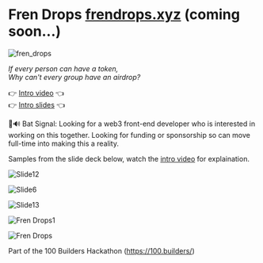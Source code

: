 # Fren Drops [frendrops.xyz](https://frendrops.xyz) (coming soon...)
![fren_drops](https://github.com/lostintime101/100_builders/assets/92709487/0ba86d51-c7eb-49c4-8243-08eeda6e0a04)

_If every person can have a token,  
Why can't every group have an airdrop?_

👉 [Intro video](https://www.loom.com/share/a8796cb5087840ce96b20f0cedd48e3f?sid=2debfb5c-b75e-4515-80b5-818a1f05972e) 👈   
👉 [Intro slides](https://docs.google.com/presentation/d/e/2PACX-1vTxIAfcZ1FCLWqXiyR4yxux5OKuUQ5phQIdHaGIT_eZKXAtD2hVHdx5VaN33TvdrE-2PGF9T-PAdmpF/pub?start=false&loop=false&delayms=3000) 👈

🦇🔊 Bat Signal: Looking for a web3 front-end developer who is interested in working on this together. Looking for funding or sponsorship so can move full-time into making this a reality.


Samples from the slide deck below, watch the [intro video](https://www.loom.com/share/a8796cb5087840ce96b20f0cedd48e3f?sid=2debfb5c-b75e-4515-80b5-818a1f05972e) for explaination.

![Slide12](https://github.com/lostintime101/100_builders/assets/92709487/2405d9d6-43d4-4366-8e29-b1c1b064e286)

![Slide6](https://github.com/lostintime101/100_builders/assets/92709487/e74666fe-a14b-4ecf-8d12-1159adac06f9)

![Slide13](https://github.com/lostintime101/100_builders/assets/92709487/966b98b0-ee4c-4d6d-9828-2d90de64d589)

![Fren Drops1](https://github.com/lostintime101/100_builders/assets/92709487/031af720-e8c2-42fa-aec5-3a790c75db30)

![Fren Drops](https://github.com/lostintime101/100_builders/assets/92709487/4f10f4b1-8f35-4783-b157-267a83f0c99e)

Part of the 100 Builders Hackathon (https://100.builders/)
